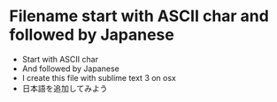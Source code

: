 Filename start with ASCII char and followed by Japanese
=======================================================

- Start with ASCII char
- And followed by Japanese
- I create this file with sublime text 3 on osx
- 日本語を追加してみよう

